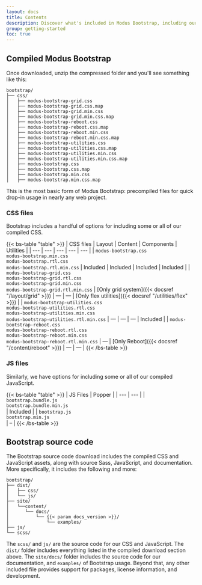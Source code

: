 ```yaml
---
layout: docs
title: Contents
description: Discover what's included in Modus Bootstrap, including our compiled and source code flavors.
group: getting-started
toc: true
---
```


## Compiled Modus Bootstrap

Once downloaded, unzip the compressed folder and you'll see something like this:

<!-- NOTE: This info is intentionally duplicated in the README. Copy any changes made here over to the README too, but be sure to keep in mind to add the `dist` folder. -->

```text
bootstrap/
├── css/
│   ├── modus-bootstrap-grid.css
│   ├── modus-bootstrap-grid.css.map
│   ├── modus-bootstrap-grid.min.css
│   ├── modus-bootstrap-grid.min.css.map
│   ├── modus-bootstrap-reboot.css
│   ├── modus-bootstrap-reboot.css.map
│   ├── modus-bootstrap-reboot.min.css
│   ├── modus-bootstrap-reboot.min.css.map
│   ├── modus-bootstrap-utilities.css
│   ├── modus-bootstrap-utilities.css.map
│   ├── modus-bootstrap-utilities.min.css
│   ├── modus-bootstrap-utilities.min.css.map
│   ├── modus-bootstrap.css
│   ├── modus-bootstrap.css.map
│   ├── modus-bootstrap.min.css
│   ├── modus-bootstrap.min.css.map
```

This is the most basic form of Modus Bootstrap: precompiled files for quick drop-in usage in nearly any web project.

### CSS files

Bootstrap includes a handful of options for including some or all of our compiled CSS.

{{< bs-table "table" >}}
| CSS files | Layout | Content | Components | Utilities |
| --- | --- | --- | --- | --- |
| `modus-bootstrap.css`<br> `modus-bootstrap.min.css`<br> `modus-bootstrap.rtl.css`<br> `modus-bootstrap.rtl.min.css` | Included | Included | Included | Included |
| `modus-bootstrap-grid.css`<br> `modus-bootstrap-grid.rtl.css`<br> `modus-bootstrap-grid.min.css`<br> `modus-bootstrap-grid.rtl.min.css` | [Only grid system]({{< docsref "/layout/grid" >}}) | — | — | [Only flex utilities]({{< docsref "/utilities/flex" >}}) |
| `modus-bootstrap-utilities.css`<br> `modus-bootstrap-utilities.rtl.css`<br> `modus-bootstrap-utilities.min.css`<br> `modus-bootstrap-utilities.rtl.min.css` | — | — | — | Included |
| `modus-bootstrap-reboot.css`<br> `modus-bootstrap-reboot.rtl.css`<br> `modus-bootstrap-reboot.min.css`<br> `modus-bootstrap-reboot.rtl.min.css` | — | [Only Reboot]({{< docsref "/content/reboot" >}}) | — | — |
{{< /bs-table >}}

### JS files

Similarly, we have options for including some or all of our compiled JavaScript.

{{< bs-table "table" >}}
| JS Files | Popper |
| --- | --- |
| `bootstrap.bundle.js`<br> `bootstrap.bundle.min.js`<br> | Included |
| `bootstrap.js`<br> `bootstrap.min.js`<br> | – |
{{< /bs-table >}}

## Bootstrap source code

The Bootstrap source code download includes the compiled CSS and JavaScript assets, along with source Sass, JavaScript, and documentation. More specifically, it includes the following and more:

```text
bootstrap/
├── dist/
│   ├── css/
│   └── js/
├── site/
│   └──content/
│      └── docs/
│          └── {{< param docs_version >}}/
│              └── examples/
├── js/
└── scss/
```

The `scss/` and `js/` are the source code for our CSS and JavaScript. The `dist/` folder includes everything listed in the compiled download section above. The `site/docs/` folder includes the source code for our documentation, and `examples/` of Bootstrap usage. Beyond that, any other included file provides support for packages, license information, and development.
